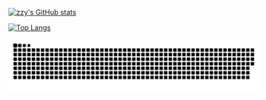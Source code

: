 [![zzy's GitHub stats](https://github-readme-stats-cszzy.vercel.app/api?username=cszzy&count_private=true&show_icons=true&theme=radical)](https://github.com/cszzy)

[![Top Langs](https://github-readme-stats-cszzy.vercel.app/api/top-langs/?username=cszzy&layout=compact)](https://github.com/cszzy)

![](https://raw.githubusercontent.com/cszzy/cszzy/main/assets/github-contribution-grid-snake.svg)

<!-- [![Readme Card](https://github-readme-stats.vercel.app/api/pin/?username=cszzy&repo=)](https://github.com/cszzy) -->

